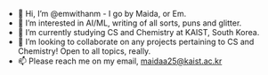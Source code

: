 - 👋 Hi, I’m @emwithanm - I go by Maida, or Em.
- 👀 I’m interested in AI/ML, writing of all sorts, puns and glitter.
- 🌱 I’m currently studying CS and Chemistry at KAIST, South Korea.
- 💞️ I’m looking to collaborate on any projects pertaining to CS and Chemistry! Open to all topics, really.
- 📫 Please reach me on my email, maidaa25@kaist.ac.kr

<!---
emwithanm/emwithanm is a ✨ special ✨ repository because its `README.md` (this file) appears on your GitHub profile.
You can click the Preview link to take a look at your changes.
--->
